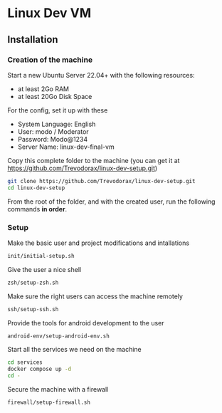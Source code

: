 # Linux Dev VM

## Installation

### Creation of the machine

Start a new Ubuntu Server 22.04+ with the following resources:
- at least 2Go RAM
- at least 20Go Disk Space

For the config, set it up with these
- System Language: English
- User: modo / Moderator
- Password: Modo@1234
- Server Name: linux-dev-final-vm

Copy this complete folder to the machine (you can get it at https://github.com/Trevodorax/linux-dev-setup.git)

```sh
git clone https://github.com/Trevodorax/linux-dev-setup.git
cd linux-dev-setup
```

From the root of the folder, and with the created user, run the following commands **in order**.

### Setup

Make the basic user and project modifications and intallations
```sh
init/initial-setup.sh
```

Give the user a nice shell
```sh
zsh/setup-zsh.sh
```

Make sure the right users can access the machine remotely
```sh
ssh/setup-ssh.sh
```

Provide the tools for android development to the user
```sh
android-env/setup-android-env.sh
```

Start all the services we need on the machine

```sh
cd services
docker compose up -d
cd -
```

Secure the machine with a firewall

```sh
firewall/setup-firewall.sh
```
